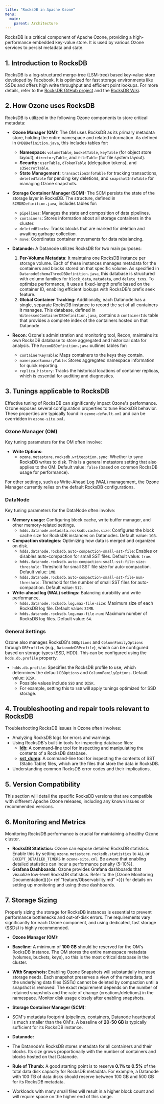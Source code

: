 ```yaml
---
title: "RocksDB in Apache Ozone"
menu:
  main:
    parent: Architecture
---
```


<!---
  Licensed to the Apache Software Foundation (ASF) under one or more
  contributor license agreements.  See the NOTICE file distributed with
  this work for additional information regarding copyright ownership.
  The ASF licenses this file to You under the Apache License, Version 2.0
  (the "License"); you may not use this file except in compliance with
  the License.  You may obtain a copy of the License at

      http://www.apache.org/licenses/LICENSE-2.0

  Unless required by applicable law or agreed to in writing, software
  distributed under the License is distributed on an "AS IS" BASIS,
  WITHOUT WARRANTIES OR CONDITIONS OF ANY KIND, either express or implied.
  See the License for the specific language governing permissions and
  limitations under the License.
-->

RocksDB is a critical component of Apache Ozone, providing a high-performance embedded key-value store. It is used by various Ozone services to persist metadata and state.

## 1. Introduction to RocksDB

RocksDB is a log-structured merge-tree (LSM-tree) based key-value store developed by Facebook. It is optimized for fast storage environments like SSDs and offers high write throughput and efficient point lookups. For more details, refer to the [RocksDB GitHub project](https://github.com/facebook/rocksdb) and the [RocksDB Wiki](https://github.com/facebook/rocksdb/wiki).

## 2. How Ozone uses RocksDB

RocksDB is utilized in the following Ozone components to store critical metadata:

*   **Ozone Manager (OM):** The OM uses RocksDB as its primary metadata store, holding the entire namespace and related information. As defined in `OMDBDefinition.java`, this includes tables for:
    *   **Namespace:** `volumeTable`, `bucketTable`, `keyTable` (for object store layout), `directoryTable`, and `fileTable` (for file system layout).
    *   **Security:** `userTable`, `dTokenTable` (delegation tokens), and `s3SecretTable`.
    *   **State Management:** `transactionInfoTable` for tracking transactions, `deletedTable` for pending key deletions, and `snapshotInfoTable` for managing Ozone snapshots.

*   **Storage Container Manager (SCM):** The SCM persists the state of the storage layer in RocksDB. The structure, defined in `SCMDBDefinition.java`, includes tables for:
    *   `pipelines`: Manages the state and composition of data pipelines.
    *   `containers`: Stores information about all storage containers in the cluster.
    *   `deletedBlocks`: Tracks blocks that are marked for deletion and awaiting garbage collection.
    *   `move`: Coordinates container movements for data rebalancing.

*   **Datanode:** A Datanode utilizes RocksDB for two main purposes:
    1.  **Per-Volume Metadata:** It maintains one RocksDB instance per storage volume. Each of these instances manages metadata for the containers and blocks stored on that specific volume. As specified in `DatanodeSchemaThreeDBDefinition.java`, this database is structured with column families for `block_data`, `metadata`, and `delete_txns`. To optimize performance, it uses a fixed-length prefix based on the container ID, enabling efficient lookups with RocksDB's prefix seek feature.
    2.  **Global Container Tracking:** Additionally, each Datanode has a single, separate RocksDB instance to record the set of all containers it manages. This database, defined in `WitnessedContainerDBDefinition.java`, contains a `containerIds` table that provides a complete index of the containers hosted on that Datanode.

*   **Recon:** Ozone's administration and monitoring tool, Recon, maintains its own RocksDB database to store aggregated and historical data for analysis. The `ReconDBDefinition.java` outlines tables for:
    *   `containerKeyTable`: Maps containers to the keys they contain.
    *   `namespaceSummaryTable`: Stores aggregated namespace information for quick reporting.
    *   `replica_history`: Tracks the historical locations of container replicas, which is essential for auditing and diagnostics.

## 3. Tunings applicable to RocksDB

Effective tuning of RocksDB can significantly impact Ozone's performance. Ozone exposes several configuration properties to tune RocksDB behavior. These properties are typically found in `ozone-default.xml` and can be overridden in `ozone-site.xml`.

### Ozone Manager (OM)

Key tuning parameters for the OM often involve:

*   **Write Options:**
    *   `ozone.metastore.rocksdb.writeoption.sync`: Whether to sync RocksDB writes to disk. This is a general metastore setting that also applies to the OM. Default value: `false` (based on common RocksDB usage for performance).

For other settings, such as Write-Ahead Log (WAL) management, the Ozone Manager currently relies on the default RocksDB configurations.

### DataNode

Key tuning parameters for the DataNode often involve:

*   **Memory usage:** Configuring block cache, write buffer manager, and other memory-related settings.
    *   `hdds.datanode.metadata.rocksdb.cache.size`: Configures the block cache size for RocksDB instances on Datanodes. Default value: `1GB`.
*   **Compaction strategies:** Optimizing how data is merged and organized on disk.
    *   `hdds.datanode.rocksdb.auto-compaction-small-sst-file`: Enables or disables auto-compaction for small SST files. Default value: `true`.
    *   `hdds.datanode.rocksdb.auto-compaction-small-sst-file-size-threshold`: Threshold for small SST file size for auto-compaction. Default value: `1MB`.
    *   `hdds.datanode.rocksdb.auto-compaction-small-sst-file-num-threshold`: Threshold for the number of small SST files for auto-compaction. Default value: `512`.
*   **Write-ahead log (WAL) settings:** Balancing durability and write performance.
    *   `hdds.datanode.rocksdb.log.max-file-size`: Maximum size of each RocksDB log file. Default value: `32MB`.
    *   `hdds.datanode.rocksdb.log.max-file-num`: Maximum number of RocksDB log files. Default value: `64`.

### General Settings

Ozone also manages RocksDB's `DBOptions` and `ColumnFamilyOptions` through `DBProfile`s (e.g., `DatanodeDBProfile`), which can be configured based on storage types (SSD, HDD). This can be configured using the `hdds.db.profile` property.

*   `hdds.db.profile`: Specifies the RocksDB profile to use, which determines the default `DBOptions` and `ColumnFamilyOptions`. Default value: `DISK`.
    *   Possible values include `SSD` and `DISK`.
    *   For example, setting this to `SSD` will apply tunings optimized for SSD storage.

## 4. Troubleshooting and repair tools relevant to RocksDB

Troubleshooting RocksDB issues in Ozone often involves:

*   Analyzing RocksDB logs for errors and warnings.
*   Using RocksDB's built-in tools for inspecting database files:
    *   [**ldb**](https://github.com/facebook/rocksdb/wiki/LDB-Tool): A command-line tool for inspecting and manipulating the contents of a RocksDB database.
    *   [**sst_dump**](https://github.com/facebook/rocksdb/wiki/SST-Dump): A command-line tool for inspecting the contents of SST (Static Table) files, which are the files that store the data in RocksDB.
*   Understanding common RocksDB error codes and their implications.

## 5. Version Compatibility

This section will detail the specific RocksDB versions that are compatible with different Apache Ozone releases, including any known issues or recommended versions.

## 6. Monitoring and Metrics

Monitoring RocksDB performance is crucial for maintaining a healthy Ozone cluster.

*   **RocksDB Statistics:** Ozone can expose detailed RocksDB statistics. Enable this by setting `ozone.metastore.rocksdb.statistics` to `ALL` or `EXCEPT_DETAILED_TIMERS` in `ozone-site.xml`. Be aware that enabling detailed statistics can incur a performance penalty (5-10%).
*   **Grafana Dashboards:** Ozone provides Grafana dashboards that visualize low-level RocksDB statistics. Refer to the [Ozone Monitoring Documentation]({{< ref "feature/Observability.md" >}}) for details on setting up monitoring and using these dashboards.

## 7. Storage Sizing

Properly sizing the storage for RocksDB instances is essential to prevent performance bottlenecks and out-of-disk errors. The requirements vary significantly for each Ozone component, and using dedicated, fast storage (SSDs) is highly recommended.

*   **Ozone Manager (OM):**
  *   **Baseline:** A minimum of **100 GB** should be reserved for the OM's RocksDB instance. The OM stores the entire namespace metadata (volumes, buckets, keys), so this is the most critical database in the cluster.
  *   **With Snapshots:** Enabling Ozone Snapshots will substantially increase storage needs. Each snapshot preserves a view of the metadata, and the underlying data files (SSTs) cannot be deleted by compaction until a snapshot is removed. The exact requirement depends on the number of retained snapshots and the rate of change (creations/deletions) in the namespace. Monitor disk usage closely after enabling snapshots.

*   **Storage Container Manager (SCM):**
  *   SCM's metadata footprint (pipelines, containers, Datanode heartbeats) is much smaller than the OM's. A baseline of **20-50 GB** is typically sufficient for its RocksDB instance.

*   **Datanode:**
  *   The Datanode's RocksDB stores metadata for all containers and their blocks. Its size grows proportionally with the number of containers and blocks hosted on that Datanode.
  *   **Rule of Thumb:** A good starting point is to reserve **0.1% to 0.5%** of the total data disk capacity for RocksDB metadata. For example, a Datanode with 100 TB of data disks should reserve between 100 GB and 500 GB for its RocksDB metadata.
  *   Workloads with many small files will result in a higher block count and will require space on the higher end of this range.
